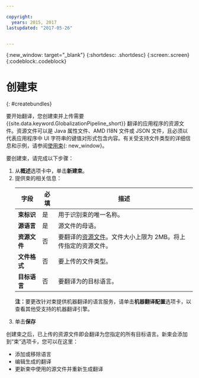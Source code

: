 ```yaml
---

copyright:
  years: 2015, 2017
lastupdated: "2017-05-26"


---
```


{:new_window: target="_blank"}
{:shortdesc: .shortdesc}
{:screen:.screen}
{:codeblock:.codeblock}

# 创建束
{: #createbundles}

要开始翻译，您创建束并上传需要 {{site.data.keyword.GlobalizationPipeline_short}} 翻译的应用程序的资源文件。资源文件可以是 Java 属性文件、AMD I18N 文件或 JSON 文件，且必须以代表应用程序中 UI 字符串的键值对形式包含内容。有关受支持文件类型的详细信息和示例，请参阅[使用束](/docs/services/GlobalizationPipeline/bundles.html){: new_window}。

要创建束，请完成以下步骤：

<ol>
<li>从<strong>概述</strong>选项卡中，单击<strong>新建束</strong>。</li>

<li>提供束的相关信息：<table>
<thead>
<tr>
<th>字段</th>
<th>必填</th>
<th>描述</th>
</tr>
</thead>
<tbody>
<tr>
<td><strong>束标识</strong></td>
<td>是</td>
<td>用于识别束的唯一名称。</td>
</tr>
<tr>
<td><strong>源语言</strong></td>
<td>是</td>
<td>源文件的母语。</td>
</tr>
<tr>
<td><strong>资源文件</strong></td>
<td>否</td>
<td>要翻译的<a href=https://new-console.stage1.ng.bluemix.net/docs/services/GlobalizationPipeline/bundles.html>资源文件</a>。文件大小上限为 2MB。将上传指定的资源文件。</td>
</tr>
<tr>
<td><strong>文件格式</strong></td>
<td>否</td>
<td>要上传的文件类型。</td>
</tr>
<tr>
<td><strong>目标语言</strong></td>
<td>否</td>
<td>要翻译为的目标语言。</td>
</tr>
</tbody>
</table>

<p><strong>注：</strong>要更改针对束提供机器翻译的语言服务，请单击<strong>机器翻译配置</strong>选项卡，以查看其他受支持的机器翻译引擎。</p></li>

<li>单击<strong>保存</strong></li></ol>


创建束之后，已上传的资源文件即会翻译为您指定的所有目标语言。新束会添加到“束”选项卡，您可以在这里：

* 添加或移除语言
* 编辑生成的翻译
* 更新束中使用的源文件并重新生成翻译
